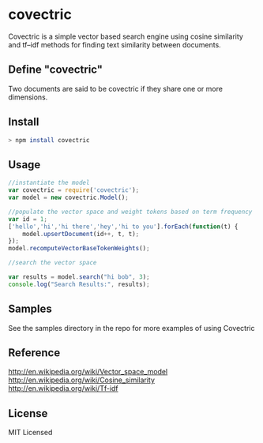 covectric
=========

Covectric is a simple vector based search engine using cosine similarity and tf–idf methods for finding text similarity between documents.

Define "covectric"
------------------

Two documents are said to be covectric if they share one or more dimensions.



Install
-------
```bash
> npm install covectric
```


Usage
-----
```javascript
//instantiate the model
var covectric = require('covectric');
var model = new covectric.Model();

//populate the vector space and weight tokens based on term frequency
var id = 1;
['hello','hi','hi there','hey','hi to you'].forEach(function(t) {
	model.upsertDocument(id++, t, t);
});
model.recomputeVectorBaseTokenWeights();

//search the vector space

var results = model.search("hi bob", 3);
console.log("Search Results:", results);

```

Samples
-------
See the samples directory in the repo for more examples of using Covectric

Reference
---------
http://en.wikipedia.org/wiki/Vector_space_model
http://en.wikipedia.org/wiki/Cosine_similarity
http://en.wikipedia.org/wiki/Tf-idf

License
-------
MIT Licensed
